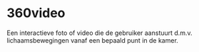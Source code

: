 360video
========

Een interactieve foto of video die de gebruiker aanstuurt d.m.v. lichaamsbewegingen vanaf een bepaald punt in de kamer.
